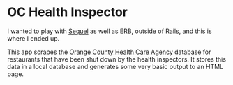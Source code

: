 # OC Health Inspector

I wanted to play with [Sequel](https://github.com/jeremyevans/sequel) as well as ERB, outside of Rails, and this is where I ended up.

This app scrapes the [Orange County Health Care Agency](https://orangeeco.envisionconnect.com/#/pa2/search) database for restaurants that have been shut down by the health inspectors. It stores this data in a local database and generates some very basic output to an HTML page.

